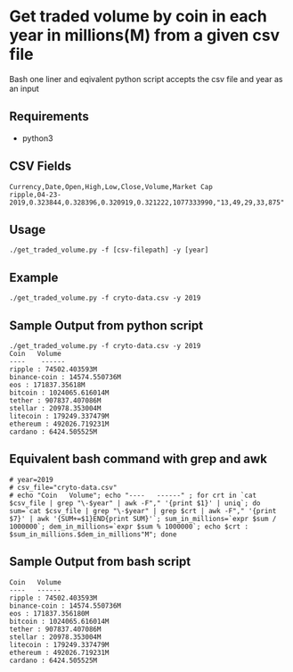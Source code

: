 # Get traded volume by coin in each year in millions(M) from a given csv file
Bash one liner and eqivalent python script accepts the csv file and year as an input

## Requirements
- python3

## CSV Fields
```
Currency,Date,Open,High,Low,Close,Volume,Market Cap
ripple,04-23-2019,0.323844,0.328396,0.320919,0.321222,1077333990,"13,49,29,33,875"
```
## Usage
```
./get_traded_volume.py -f [csv-filepath] -y [year]
```
## Example
```
./get_traded_volume.py -f cryto-data.csv -y 2019
```
## Sample Output from python script
```
./get_traded_volume.py -f cryto-data.csv -y 2019
Coin   Volume
----    ------
ripple : 74502.403593M
binance-coin : 14574.550736M
eos : 171837.35618M
bitcoin : 1024065.616014M
tether : 907837.407086M
stellar : 20978.353004M
litecoin : 179249.337479M
ethereum : 492026.719231M
cardano : 6424.505525M
```

## Equivalent bash command with grep and awk
```
# year=2019
# csv_file="cryto-data.csv"
# echo "Coin   Volume"; echo "----   ------" ; for crt in `cat $csv_file | grep "\-$year" | awk -F"," '{print $1}' | uniq`; do sum=`cat $csv_file | grep "\-$year" | grep $crt | awk -F"," '{print $7}' | awk '{SUM+=$1}END{print SUM}'`; sum_in_millions=`expr $sum / 1000000`; dem_in_millions=`expr $sum % 1000000`; echo $crt : $sum_in_millions.$dem_in_millions"M"; done
```

## Sample Output from bash script
```
Coin   Volume
----   ------
ripple : 74502.403593M
binance-coin : 14574.550736M
eos : 171837.356180M
bitcoin : 1024065.616014M
tether : 907837.407086M
stellar : 20978.353004M
litecoin : 179249.337479M
ethereum : 492026.719231M
cardano : 6424.505525M
```
